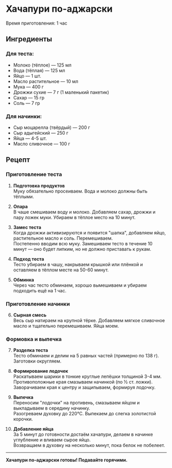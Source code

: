 # Хачапури по-аджарски

Время приготовления: 1 час
## Ингредиенты

### Для теста:
- Молоко (тёплое) — 125 мл
- Вода (тёплая) — 125 мл
- Яйцо — 1 шт.
- Масло растительное — 10 мл
- Мука — 400 г
- Дрожжи сухие — 7 г (1 маленький пакетик)
- Сахар — 15 гр
- Соль — 7 гр

### Для начинки:
- Сыр моцарелла (твёрдый) — 200 г
- Сыр адыгейский — 250 г
- Яйца — 4-5 шт.
- Масло сливочное — 100 г

## Рецепт

### Приготовление теста

1. **Подготовка продуктов**  
   Муку обязательно просеиваем. Вода и молоко должны быть тёплыми.

2. **Опара**  
   В чаше смешиваем воду и молоко. Добавляем сахар, дрожжи и пару ложек муки. Убираем в тёплое место на 10 минут.

3. **Замес теста**  
   Когда дрожжи активизируются и появится "шапка", добавляем яйцо, растительное масло и соль. Перемешиваем.  
   Постепенно вводим всю муку. Замешиваем тесто в течение 10 минут — оно будет липким, но не должно приставать к рукам.

4. **Подход теста**  
   Тесто убираем в чашу, накрываем крышкой или плёнкой и оставляем в тёплом месте на 50-60 минут.

5. **Обминка**  
   Через час тесто обминаем, хорошо вымешиваем и убираем подходить ещё на 1 час.

### Приготовление начинки

6. **Сырная смесь**  
   Весь сыр натираем на крупной тёрке. Добавляем мягкое сливочное масло и тщательно перемешиваем. Яйца моем.

### Формовка и выпечка

7. **Разделка теста**  
   Тесто обминаем и делим на 5 равных частей (примерно по 138 г). Заготовки округляем.

8. **Формирование лодочек**  
   Раскатываем шарики в тонкие круглые лепёшки толщиной 3-4 мм.  
   Противоположные края смазываем начинкой (по ½ ст. ложки).  
   Заворачиваем края к центру и защипываем, формируя лодочку.

9. **Выпечка**  
   Переносим "лодочки" на противень, смазываем яйцом и выкладываем в середину начинку.  
   Разогреваем духовку до 220°C. Выпекаем до слегка золотистой корочки.

10. **Добавление яйца**  
    За 5 минут до готовности достаём хачапури, делаем в начинке углубление и вливаем сырое яйцо.  
    Возвращаем в духовку на несколько минут, пока белок не побелеет.

***

**Хачапури по-аджарски готовы! Подавайте горячими.** 